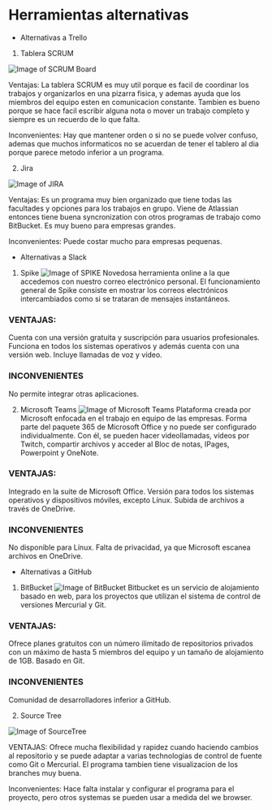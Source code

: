 # Herramientas alternativas

* Alternativas a Trello
1. Tablera SCRUM

![Image of SCRUM Board](https://previews.123rf.com/images/aaamie/aaamie1511/aaamie151100010/47531892-scrum-board-agile-software-development-methodology-project-management-illustration.jpg)

Ventajas: La tablera SCRUM es muy util porque es facil de coordinar los trabajos y organizarlos en una pizarra fisica, y ademas ayuda que los miembros del equipo esten en comunicacion constante. Tambien es bueno porque se hace facil escribir alguna nota o mover un trabajo completo y siempre es un recuerdo de lo que falta.

Inconvenientes: Hay que mantener orden o si no se puede volver confuso, ademas que muchos informaticos no se acuerdan de tener el tablero al dia porque parece metodo inferior a un programa.

2. Jira

![Image of JIRA](https://lh3.googleusercontent.com/proxy/d0Ssqo6HCPyyPDKOcfPVUmh71neoaTA1M519hTCx1aFJgiRnRQDrsIEhV0SpebAf0u45ajxSaPdTdxuuILOyFcXmQeE7BpgUobi-hKx4VqfDsO1SYPY)

Ventajas: Es un programa muy bien organizado que tiene todas las facultades y opciones para los trabajos en grupo. Viene de Atlassian entonces tiene buena syncronization con otros programas de trabajo como BitBucket. Es muy bueno para empresas grandes.

Inconvenientes: Puede costar mucho para empresas pequenas.

* Alternativas a Slack
1. Spike
![Image of SPIKE](https://www.spikenow.com/wp-content/uploads/spike_logo.svg)
Novedosa herramienta online a la que accedemos con nuestro correo electrónico personal.
El funcionamiento general de Spike consiste en mostrar los correos electrónicos intercambiados como si se trataran de mensajes instantáneos.
### VENTAJAS:
Cuenta con una versión gratuita y suscripción para usuarios profesionales.
Funciona en todos los sistemas operativos y además cuenta con una versión web.
Incluye llamadas de voz y vídeo.
### INCONVENIENTES
No permite integrar otras aplicaciones.

2. Microsoft Teams
![Image of Microsoft Teams](https://www.trecebits.com/wp-content/uploads/2020/01/Microsoft-Teams.jpg)
Plataforma creada por Microsoft enfocada en el trabajo en equipo de las empresas.
Forma parte del paquete 365 de Microsoft Office y no puede ser configurado individualmente.
Con él, se pueden hacer videollamadas, vídeos por Twitch, compartir archivos y acceder al Bloc de notas, IPages, Powerpoint y OneNote.
### VENTAJAS:
Integrado en la suite de Microsoft Office.
Versión para todos los sistemas operativos y dispositivos móviles, excepto Línux.
Subida de archivos a través de OneDrive.
### INCONVENIENTES
No disponible para Línux.
Falta de privacidad, ya que Microsoft escanea archivos en OneDrive.

* Alternativas a GitHub
1. BitBucket
![Image of BitBucket](https://upload.wikimedia.org/wikipedia/commons/3/32/Atlassian_Bitbucket_Logo.png)
Bitbucket es un servicio de alojamiento basado en web, para los proyectos que utilizan el sistema de control de versiones Mercurial y Git.
### VENTAJAS:
Ofrece planes gratuitos con un número ilimitado de repositorios privados con un máximo de hasta 5 miembros del equipo y un tamaño de alojamiento de 1GB.
Basado en Git.
### INCONVENIENTES
Comunidad de desarrolladores inferior a GitHub.

2. Source Tree

![Image of SourceTree](https://www.sourcetreeapp.com/dam/jcr:f32681c1-355d-4806-b29c-319b0c6ecb06/Sourcetree-blue.svg?cdnVersion=814)

VENTAJAS: Ofrece mucha flexibilidad y rapidez cuando haciendo cambios al repositorio y se puede adaptar a varias technologias de control de fuente como Git o Mercurial. El programa tambien tiene visualizacion de los branches muy buena.

Inconvenientes: Hace falta instalar y configurar el programa para el proyecto, pero otros systemas se pueden usar a medida del we browser.

